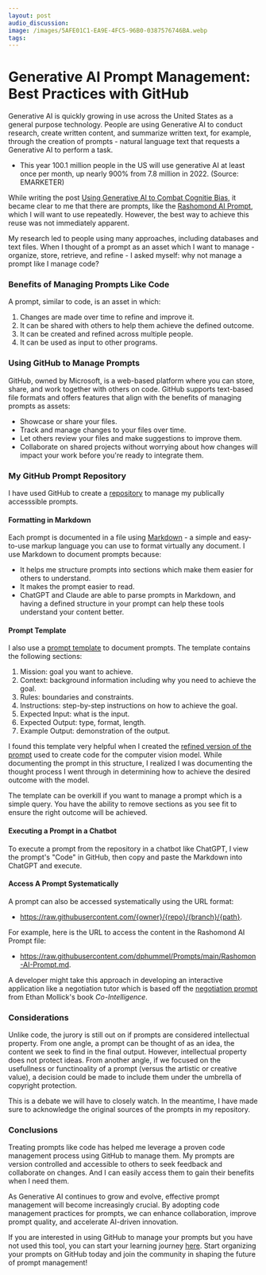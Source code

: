 ```yaml
---
layout: post
audio_discussion:  
image: /images/5AFE01C1-EA9E-4FC5-96B0-0387576746BA.webp
tags: 
---
```

# Generative AI Prompt Management: Best Practices with GitHub
Generative AI is quickly growing in use across the United States as a general purpose technology.  People are using Generative AI to conduct research, create written content, and summarize written text, for example, through the creation of prompts - natural language text that requests a Generative AI to perform a task.

- This year 100.1 million people in the US will use generative AI at least once per month, up nearly 900% from 7.8 million in 2022.  (Source: EMARKETER)

While writing the post [Using Generative AI to Combat Cognitie Bias](https://dphummel.github.io/CognitiveBias.html), it became clear to me that there are prompts, like the [Rashomond AI Prompt](https://github.com/dphummel/Prompts/blob/main/Rashomon-AI-Prompt.md), which I will want to use repeatedly.  However, the best way to achieve this reuse was not immediately apparent. 

My research led to people using many approaches, including databases and text files. When I thought of a prompt as an asset which I want to manage - organize, store, retrieve, and refine - I asked myself: why not manage a prompt like I manage code?

### Benefits of Managing Prompts Like Code
A prompt, similar to code, is an asset in which:

1. Changes are made over time to refine and improve it.
2. It can be shared with others to help them achieve the defined outcome.
3. It can be created and refined across multiple people.
4. It can be used as input to other programs.

### Using GitHub to Manage Prompts
GitHub, owned by Microsoft, is a web-based platform where you can store, share, and work together with others on code. GitHub supports text-based file formats and offers features that align with the benefits of managing prompts as assets:
- Showcase or share your files.
- Track and manage changes to your files over time.
- Let others review your files and make suggestions to improve them.
- Collaborate on shared projects without worrying about how changes will impact your work before you're ready to integrate them.

### My GitHub Prompt Repository
I have used GitHub to create a [repository](https://github.com/dphummel/Prompts) to manage my publically accesssible prompts.

#### Formatting in Markdown
Each prompt is documented in a file using [Markdown](https://www.markdownguide.org/) - a simple and easy-to-use markup language you can use to format virtually any document. I use Markdown to document prompts because:
- It helps me structure prompts into sections which make them easier for others to understand.
- It makes the prompt easier to read.
- ChatGPT and Claude are able to parse prompts in Markdown, and having a defined structure in your prompt can help these tools understand your content better.

#### Prompt Template
I also use a [prompt template](https://github.com/dphummel/Prompts/blob/main/Prompt-Template.md) to document prompts.  The template contains the following sections:
1. Mission: goal you want to achieve.
2. Context: background information including why you need to achieve the goal.
3. Rules: boundaries and constraints.
4. Instructions: step-by-step instructions on how to achieve the goal.
5. Expected Input: what is the input.
6. Expected Output: type, format, length.
7. Example Output: demonstration of the output.

I found this template very helpful when I created the [refined version of the prompt](https://github.com/dphummel/Prompts/blob/main/Dog-or-Cat-Model-Prompt.md) used to create code for the computer vision model.  While documenting the prompt in this structure, I realized I was documenting the thought process I went through in determining how to achieve the desired outcome with the model.

The template can be overkill if you want to manage a prompt which is a simple query. You have the ability to remove sections as you see fit to ensure the right outcome will be achieved.

#### Executing a Prompt in a Chatbot
To execute a prompt from the repository in a chatbot like ChatGPT, I view the prompt's "Code" in GitHub, then copy and paste the Markdown into ChatGPT and execute.

#### Access A Prompt Systematically
A prompt can also be accessed systematically using the URL format:
- https://raw.githubusercontent.com/{owner}/{repo}/{branch}/{path}.

For example, here is the URL to access the content in the Rashomond AI Prompt file:
- https://raw.githubusercontent.com/dphummel/Prompts/main/Rashomon-AI-Prompt.md.

A developer might take this approach in developing an interactive application like a negotiation tutor which is based off the [negotiation prompt](https://github.com/dphummel/Prompts/blob/main/Negotiation-Prompt.md) from Ethan Mollick's book *Co-Intelligence*.

### Considerations
Unlike code, the jurory is still out on if prompts are considered intellectual property.  From one angle, a prompt can be thought of as an idea, the content we seek to find in the final output.  However, intellectual property does not protect ideas.  From another angle, if we focused on the usefullness or functinoality of a prompt (versus the artistic or creative value), a decision could be made to include them under the umbrella of copyright protection. 

This is a debate we will have to closely watch.  In the meantime, I have made sure to acknowledge the original sources of the prompts in my repository.

### Conclusions
Treating prompts like code has helped me leverage a proven code management process using GitHub to manage them. My prompts are version controlled and accessible to others to seek feedback and collaborate on changes. And I can easily access them to gain their benefits when I need them.

As Generative AI continues to grow and evolve, effective prompt management will become increasingly crucial. By adopting code management practices for prompts, we can enhance collaboration, improve prompt quality, and accelerate AI-driven innovation.

If you are interested in using GitHub to manage your prompts but you have not used this tool, you can start your learning journey [here]( https://docs.github.com/en/get-started/start-your-journey). Start organizing your prompts on GitHub today and join the community in shaping the future of prompt management!
